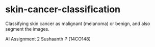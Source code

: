 # skin-cancer-classification
Classifying skin cancer as malignant (melanoma) or benign, and also segment the images.

  AI Assignment 2
  Sushaanth P (14CO148)
